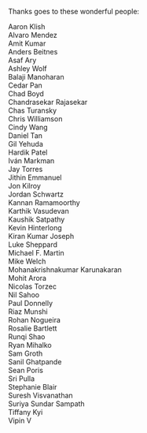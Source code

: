 Thanks goes to these wonderful people:

Aaron Klish\
Alvaro Mendez\
Amit Kumar\
Anders Beitnes\
Asaf Ary\
Ashley Wolf\
Balaji Manoharan\
Cedar Pan\
Chad Boyd\
Chandrasekar Rajasekar\
Chas Turansky\
Chris Williamson\
Cindy Wang\
Daniel Tan\
Gil Yehuda\
Hardik Patel\
Iván Markman\
Jay Torres\
Jithin Emmanuel\
Jon Kilroy\
Jordan Schwartz\
Kannan Ramamoorthy\
Karthik Vasudevan\
Kaushik Satpathy\
Kevin Hinterlong\
Kiran Kumar Joseph\
Luke Sheppard\
Michael F. Martin\
Mike Welch\
Mohanakrishnakumar Karunakaran\
Mohit Arora\
Nicolas Torzec\
Nil Sahoo\
Paul Donnelly\
Riaz Munshi\
Rohan Nogueira\
Rosalie Bartlett\
Runqi Shao\
Ryan Mihalko\
Sam Groth\
Sanil Ghatpande\
Sean Poris\
Sri Pulla\
Stephanie Blair\
Suresh Visvanathan\
Suriya Sundar Sampath\
Tiffany Kyi\
Vipin V
